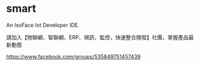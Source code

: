 # smart
An IsoFace Iot Developer IDE.

請加入【物聯網、智聯網、ERP、視訊、監控，快速整合開發】社團，掌握產品最新動態

<https://www.facebook.com/groups/535849751457439>
